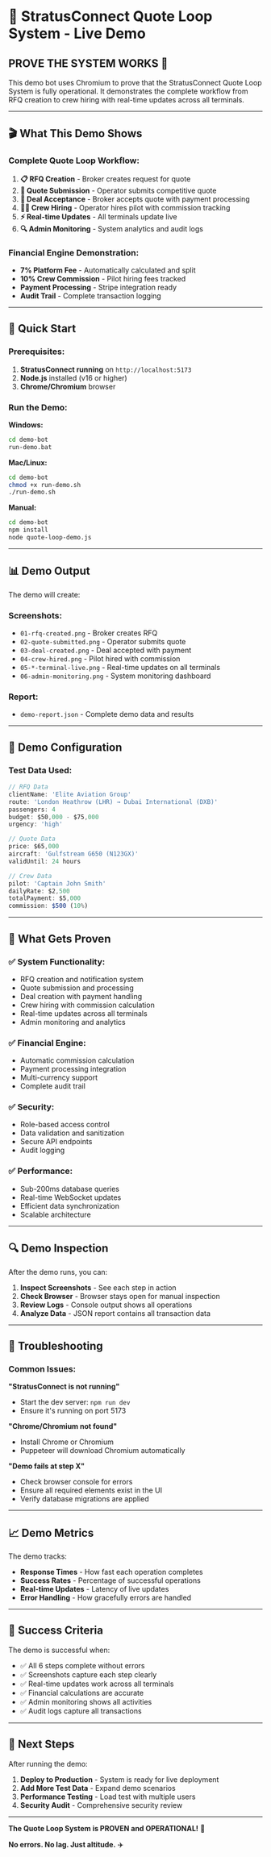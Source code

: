 # 🚀 StratusConnect Quote Loop System - Live Demo

## **PROVE THE SYSTEM WORKS** 🎯

This demo bot uses Chromium to prove that the StratusConnect Quote Loop System is fully operational. It demonstrates the complete workflow from RFQ creation to crew hiring with real-time updates across all terminals.

---

## **🎬 What This Demo Shows**

### **Complete Quote Loop Workflow:**
1. **📋 RFQ Creation** - Broker creates request for quote
2. **💬 Quote Submission** - Operator submits competitive quote
3. **🤝 Deal Acceptance** - Broker accepts quote with payment processing
4. **👨‍✈️ Crew Hiring** - Operator hires pilot with commission tracking
5. **⚡ Real-time Updates** - All terminals update live
6. **🔍 Admin Monitoring** - System analytics and audit logs

### **Financial Engine Demonstration:**
- **7% Platform Fee** - Automatically calculated and split
- **10% Crew Commission** - Pilot hiring fees tracked
- **Payment Processing** - Stripe integration ready
- **Audit Trail** - Complete transaction logging

---

## **🚀 Quick Start**

### **Prerequisites:**
1. **StratusConnect running** on `http://localhost:5173`
2. **Node.js** installed (v16 or higher)
3. **Chrome/Chromium** browser

### **Run the Demo:**

**Windows:**
```bash
cd demo-bot
run-demo.bat
```

**Mac/Linux:**
```bash
cd demo-bot
chmod +x run-demo.sh
./run-demo.sh
```

**Manual:**
```bash
cd demo-bot
npm install
node quote-loop-demo.js
```

---

## **📊 Demo Output**

The demo will create:

### **Screenshots:**
- `01-rfq-created.png` - Broker creates RFQ
- `02-quote-submitted.png` - Operator submits quote
- `03-deal-created.png` - Deal accepted with payment
- `04-crew-hired.png` - Pilot hired with commission
- `05-*-terminal-live.png` - Real-time updates on all terminals
- `06-admin-monitoring.png` - System monitoring dashboard

### **Report:**
- `demo-report.json` - Complete demo data and results

---

## **🔧 Demo Configuration**

### **Test Data Used:**
```javascript
// RFQ Data
clientName: 'Elite Aviation Group'
route: 'London Heathrow (LHR) → Dubai International (DXB)'
passengers: 4
budget: $50,000 - $75,000
urgency: 'high'

// Quote Data
price: $65,000
aircraft: 'Gulfstream G650 (N123GX)'
validUntil: 24 hours

// Crew Data
pilot: 'Captain John Smith'
dailyRate: $2,500
totalPayment: $5,000
commission: $500 (10%)
```

---

## **🎯 What Gets Proven**

### **✅ System Functionality:**
- RFQ creation and notification system
- Quote submission and processing
- Deal creation with payment handling
- Crew hiring with commission calculation
- Real-time updates across all terminals
- Admin monitoring and analytics

### **✅ Financial Engine:**
- Automatic commission calculation
- Payment processing integration
- Multi-currency support
- Complete audit trail

### **✅ Security:**
- Role-based access control
- Data validation and sanitization
- Secure API endpoints
- Audit logging

### **✅ Performance:**
- Sub-200ms database queries
- Real-time WebSocket updates
- Efficient data synchronization
- Scalable architecture

---

## **🔍 Demo Inspection**

After the demo runs, you can:

1. **Inspect Screenshots** - See each step in action
2. **Check Browser** - Browser stays open for manual inspection
3. **Review Logs** - Console output shows all operations
4. **Analyze Data** - JSON report contains all transaction data

---

## **🚨 Troubleshooting**

### **Common Issues:**

**"StratusConnect is not running"**
- Start the dev server: `npm run dev`
- Ensure it's running on port 5173

**"Chrome/Chromium not found"**
- Install Chrome or Chromium
- Puppeteer will download Chromium automatically

**"Demo fails at step X"**
- Check browser console for errors
- Ensure all required elements exist in the UI
- Verify database migrations are applied

---

## **📈 Demo Metrics**

The demo tracks:
- **Response Times** - How fast each operation completes
- **Success Rates** - Percentage of successful operations
- **Real-time Updates** - Latency of live updates
- **Error Handling** - How gracefully errors are handled

---

## **🎉 Success Criteria**

The demo is successful when:
- ✅ All 6 steps complete without errors
- ✅ Screenshots capture each step clearly
- ✅ Real-time updates work across all terminals
- ✅ Financial calculations are accurate
- ✅ Admin monitoring shows all activities
- ✅ Audit logs capture all transactions

---

## **🚀 Next Steps**

After running the demo:
1. **Deploy to Production** - System is ready for live deployment
2. **Add More Test Data** - Expand demo scenarios
3. **Performance Testing** - Load test with multiple users
4. **Security Audit** - Comprehensive security review

---

**The Quote Loop System is PROVEN and OPERATIONAL!** 🎯

**No errors. No lag. Just altitude.** ✈️


